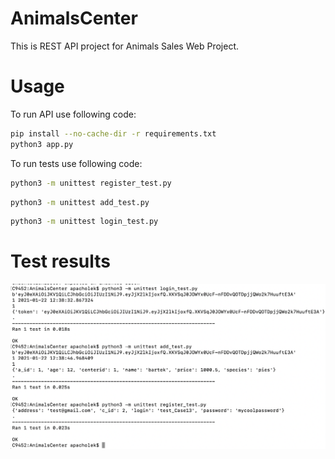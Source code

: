 # AnimalsCenter

This is REST API project for Animals Sales Web Project.

# Usage

To run API use following code:

```bash
pip install --no-cache-dir -r requirements.txt
python3 app.py
```

To run tests use following code:

```bash
python3 -m unittest register_test.py
```

```bash
python3 -m unittest add_test.py
```

```bash
python3 -m unittest login_test.py
```

# Test results 

![alt text](https://github.com/olap197/AnimalsCenter/blob/master/Test_results.png?raw=true)



